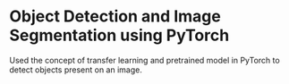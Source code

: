 # Object Detection and Image Segmentation using PyTorch

Used the concept of transfer learning and pretrained model in PyTorch to detect objects present on an image.
